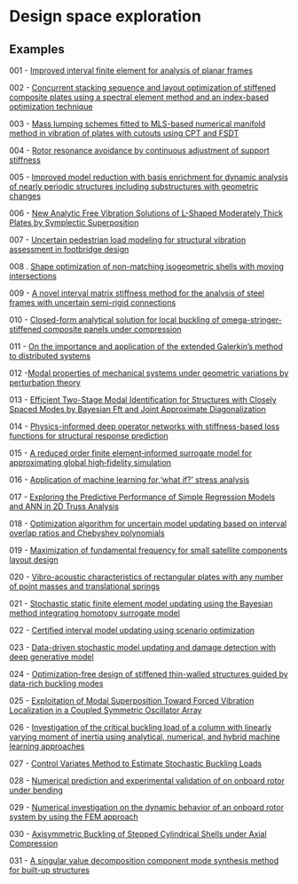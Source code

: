 # Design space exploration

## Examples

001 - [Improved interval finite element for analysis of planar frames](https://doi.org/10.1016/j.compstruc.2023.107161)

002 -  [Concurrent stacking sequence and layout optimization of stiffened composite plates using a spectral element method and an index-based optimization technique](https://doi.org/10.1016/j.compstruct.2023.117698)

003 - [Mass lumping schemes fitted to MLS-based numerical manifold method in vibration of plates with cutouts using CPT and FSDT](https://doi.org/10.1016/j.compstruct.2023.117815)

004 - [Rotor resonance avoidance by continuous adjustment of support stiffness](https://doi.org/10.1016/j.ijmecsci.2024.109092)

005 - [Improved model reduction with basis enrichment for dynamic analysis of nearly periodic structures including substructures with geometric changes](https://doi.org/10.1016/j.cam.2024.115844)

006 - [New Analytic Free Vibration Solutions of L-Shaped Moderately Thick Plates by Symplectic Superposition](https://doi.org/10.1142/S0219455424502572)

007 - [Uncertain pedestrian load modeling for structural vibration assessment in footbridge design](https://doi.org/10.1016/j.engstruct.2024.118070)

008 . [Shape optimization of non-matching isogeometric shells with moving intersections](https://arxiv.org/abs/2407.00185)

009 - [A novel interval matrix stiffness method for the analysis of steel frames with uncertain semi-rigid connections](https://doi.org/10.1016/j.advengsoft.2024.103629)

010 - [Closed-form analytical solution for local buckling of omega-stringer-stiffened composite panels under compression](https://doi.org/10.1016/j.compstruct.2024.118716)

011 - [On the importance and application of the extended Galerkin’s method to distributed systems](http://dx.doi.org/10.1177/03064190241298202)

012 -[Modal properties of mechanical systems under geometric variations by perturbation theory](https://doi.org/10.1016/j.jsv.2025.118942)

013 - [Efficient Two-Stage Modal Identification for Structures with Closely Spaced Modes by Bayesian Fft and Joint Approximate Diagonalization](http://dx.doi.org/10.2139/ssrn.4956434)

014 - [Physics-informed deep operator networks with stiffness-based loss functions for structural response prediction](https://doi.org/10.1016/j.engappai.2025.110097)

015 - [A reduced order finite element‑informed surrogate model for approximating global high‑fidelity simulation](https://doi.org/10.1007/s00158-024-03935-3)

016 - [Application of machine learning for,‘what if?’ stress analysis](https://doi.org/10.1177/03093247241293499)

017 -  [Exploring the Predictive Performance of Simple Regression Models and ANN in 2D Truss Analysis](https://doi.org/10.1007/978-3-031-69626-8_123)

018 - [Optimization algorithm for uncertain model updating based on interval overlap ratios and Chebyshev polynomials](https://doi.org/10.1016/j.apm.2024.115864)

019 - [Maximization of fundamental frequency for small satellite components layout design](https://doi.org/10.1016/j.asr.2024.11.079)

020 - [Vibro-acoustic characteristics of rectangular plates with any number of point masses and translational springs](https://doi.org/10.1177/10775463241281766)

021 - [Stochastic static finite element model updating using the Bayesian method integrating homotopy surrogate model](https://doi.org/10.1016/j.compstruc.2025.107769)

022 - [Certified interval model updating using scenario optimization](https://doi.org/10.2514/1.J064161)

023 - [Data-driven stochastic model updating and damage detection with deep generative model](https://doi.org/10.1016/j.ymssp.2025.112743)

024 - [Optimization-free design of stiffened thin-walled structures guided by data-rich buckling modes](https://doi.org/10.1016/j.ast.2024.109287)

025 - [Exploitation of Modal Superposition Toward Forced Vibration Localization in a Coupled Symmetric Oscillator Array](https://doi.org/10.3390/s25103106)

026 - [Investigation of the critical buckling load of a column with linearly varying moment of inertia using analytical, numerical, and hybrid machine learning approaches](https://doi.org/10.1177/03093247251337987)

027 - [Control Variates Method to Estimate Stochastic Buckling Loads](https://doi.org/10.1002/nme.70070)

028 - [Numerical prediction and experimental validation of on onboard rotor under bending](https://doi.org/10.1007/s11012-021-01392-6)

029 - [Numerical investigation on the dynamic behavior of an onboard rotor system by using the FEM approach](https://doi.org/10.1007/s40430-016-0640-5)

030 -  [Axisymmetric Buckling of Stepped Cylindrical Shells under Axial Compression](https://doi.org/10.1016/j.tws.2025.113836)

031 - [A singular value decomposition component mode synthesis method for built-up structures](https://doi.org/10.1016/j.tws.2025.113826)
